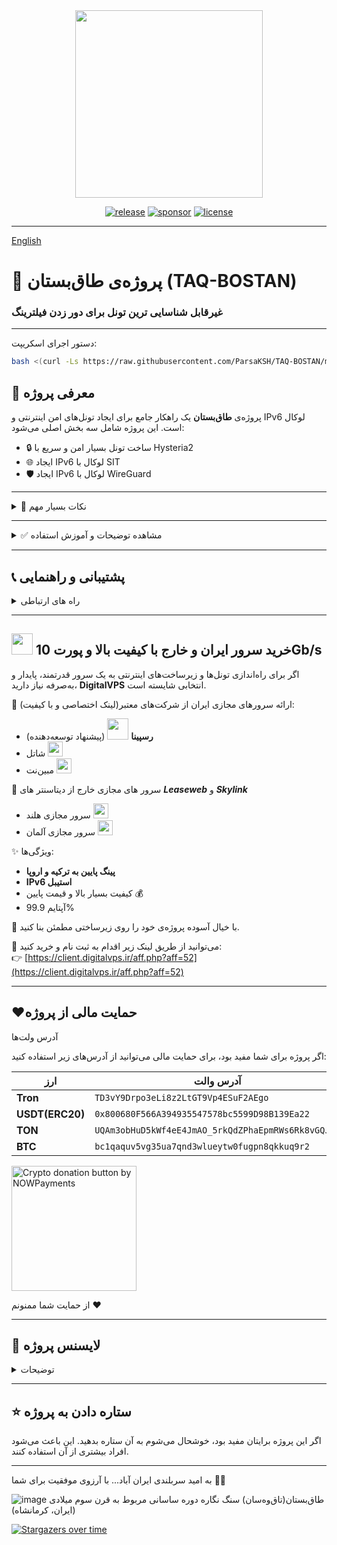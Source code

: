 

<div align="center">
<img src="https://github.com/user-attachments/assets/acc27110-4275-4751-937b-cdc63704164f" width="300" />
</div>

<div align="center">
  
[![release](https://img.shields.io/badge/release-v2.1.0-%23006400)](#)
[![sponsor](https://img.shields.io/badge/sponsor-DigitalVPS.ir-%23FF0000)](https://client.digitalvps.ir/aff.php?aff=52)
[![license](https://img.shields.io/badge/license-Apache2-%23006400)](#)

</div>

---

[English](https://github.com/ParsaKSH/TAQ-BOSTAN/blob/main/README-en.md)


# 🚀 پروژه‌ی طاق‌بستان (TAQ-BOSTAN)
### غیرقابل شناسایی ترین تونل برای دور زدن فیلترینگ

---

دستور اجرای اسکریپت:

```bash
bash <(curl -Ls https://raw.githubusercontent.com/ParsaKSH/TAQ-BOSTAN/main/script.sh)
```
## 🌟 معرفی پروژه
پروژه‌ی **طاق‌بستان** یک راهکار جامع برای ایجاد تونل‌های امن اینترنتی و IPv6 لوکال است. این پروژه شامل سه بخش اصلی می‌شود:

- 🔒 ساخت تونل بسیار امن و سریع با Hysteria2
- 🌐 ایجاد IPv6 لوکال با SIT
- 🛡 ایجاد IPv6 لوکال با WireGuard

---
<details>
<summary>📌 نکات بسیار مهم</summary>
   
- لطفا در وارد کردن پورت دقت کنید، پورت هیستریا برای ارتباط بین دو سرور هست و باید در سرور ایران و سرور خارج یک مقدار وارد شود، این پورت باید در سرور آزاد باشد و هیچ سرویس دیگری از آن استفاده نکند، این پورت با پورتی که باید فوروارد شود متفاوت است.
- obfs را فقط در شرایط بسیار سخت‌گیرانه فیلترینگ روشن کنید زیرا باعث افزایش بار پردازشی شده و کیفیت اتصال را تا حد محسوسی کاهش می‌دهد.
- پیشنهاد می‌کنم برای هیستریا از پورت 443 یا دیگر پورت های Https در جهت عادی جلوه دادن بیشتر ارتباط استفاده کنید.
- لطفا لطفا لطفا کانفیگ های سمت کاربر خودتون رو tls دار کنید. این موضوع برای حفاظت از سرور شما در برابر فیلترینگ و اکسسی بسیار حیاتی است.
    
  
</details>

---

<details>
<summary>✅ مشاهده توضیحات و آموزش استفاده</summary>

## 🔒 بخش اول: تونل امن و سریع با Hysteria2
<details>
<summary>✅ مشاهده توضیحات و آموزش استفاده</summary>

### 📌 مزایا:
- تونل رمزنگاری‌شده **TLS 1.3 + QUIC**
- Obfusacation برای پنهان سازی ترافیک
- انتقال تمام ترافیک از طریق یک کانکشن واحد UDP
- Obfuscation برای پنهان سازی ترافیک از DPI
- جلوگیری کامل از مشکوک شدن سرور و ایران اکسس شدن
- رفتار ترافیک مشابه HTTPS عادی (بدون ریسک شناسایی)
- بدون نیاز به دامنه (استفاده از SSL خودامضا)
- بسیار سریع
- دارای اسپیدتست داخلی برای تست پهنای باند هیستریا بین دو سرور تونل شده

### 🚀 نصب آسان:

<details>
<summary>سرور خارج</summary>

1-اسکریپت را روی سرور اجرا کنید و شماره1 را وارد کنید.

2-عدد 1 را وارد کنید تا اسکریپت هیستریا اجرا شود.

3-عدد 2 را وارد کنید.

4-طبق شرایطی که در بخش نکات مهم ذکر شد، اگر قصد استفاده از obfs را دارید، y وارد کنید، در غیر این‌صورت n

5-تعداد کاربران خود را انتخاب کنید.(اگر تعداد کاربر پایینی دارید اما منابع سرور شما بالا هستند، پیشنهاد می‌شود 2 را وارد کنید.)

6-پورت هیستریا را وارد کنید.(طبق توضیحات بالا، این پورت نباید توسط هیچ سرویس دیگری در هیچیک از سرور های شما استفاده شده باشد؛ پیشنهاد می‌کنم از پورت 443 یا دیگر پورت های HTTPS استفاده کنید.)

7-یک رمز دلخواه برای اینباند هیستریا وارد کنید.

8-کانفیگ سرور خارج به پایان رسید.
  
</details>

<details>
<summary>سرور ایران</summary>

1-اسکریپت را روی سرور اجرا کنید و شماره1 را وارد کنید.

2-عدد 1 را وارد کنید.

3-انتخاب کنید که می‌خواهید از IPv6 استفاده کنید یا IPv4(اگر سرور های شما آیپی6 خوبی دارند، پیشنهاد می‌شود از آیپی6 استفاده کنید. سرورهای DigitalVPS آیپی6 بسیار خوب و پایداری دارند.)
(این آیپی برای ارتباط بین سرور ایران و سرور خارج هست و ارتباطی به آیپی که در کانفیگ کاربر قرار میگیرد ندارد.)

4-طبق شرایطی که در بخش نکات مهم ذکر شد، اگر قصد استفاده از obfs را دارید، y وارد کنید، در غیر این‌صورت n

5-تعداد کاربران خود را انتخاب کنید.(اگر تعداد کاربر پایینی دارید اما منابع سرور شما بالا هستند، پیشنهاد می‌شود 2 را وارد کنید.)

6-تعداد سرور های خارج خود که قصد تونل کردن آنها به سرور ایران را دارید وارد کنید.

7-آیپی یا دامنه سرور خارج مورد نظر را وارد کنید.

8-پورت هیستریا را وارد کنید.(همان پورتی که در سرور خارج آن را وارد کردید.)

9-پسورد هیستریا را وارد کنید.(همان پسوردی که در سرور خارج آن را وارد کردید.)

10-در این فیلد، SNI را وارد کنید(برای مثال: google.com)(ترجیحا از یک دامنه معروف خارجی، یا دامنه سرور خارج خود استفاده کنید.)

7-تعداد پورت هایی که قصد فوروارد کردن را در این سرور خارج دارید وارد کنید.

8-به ترتیب پورت ها را وارد کنید.

9-کانفیگ سرور ایران به پایان رسید.

10-حالا برای انجام تست سرعت و پهنای باند بین دو سرور می‌توانید اسکریپت را دوباره اجرا کنید و شماره7 را وارد کنید.

11-از شما شماره سرور می‌خواهد که هرکدام از سرور های خارجی که به سرور ایران متصل کرده باشید را می‌توانید مورد تست قرار دهید، مثلا سرور اول(عدد 1 را وارد کنید.)

12-پهنای باند بین دو سرور شما بعد از رمزنگاری ها و پردازش های هیستریا مشخص می‌شود.(هرچه پردازشگر سرور شما قدرتمند تر باشد، و هاستینگ پهنای باند بیشتری را در اختیار شما قرار داده باشد، سرعت بین دو سرور نیز بیشتر خواهد بود. سرور های DigitalVPS به دلیل برخورداری از منابع سخت افزاری بالا، نتیجه بسیار خوبی به شما هدیه خواهند کرد.(اگر سخت افزار سرور خارج شما هم کافی باشد.))

</details>


</details>

---

## 🌐 بخش دوم: ایجاد IPv6 لوکال با SIT
<details>
<summary>✅ مشاهده توضیحات و آموزش استفاده</summary>

### 📌 مزایا:
- بسیار سریع و سبک (بدون رمزنگاری اضافی)
- پشتیبانی مستقیم توسط هسته لینوکس (کرنل)
- نصب و راه‌اندازی آسان

**نحوه اجرا روی سرور ایران:**
- نوع سرور را **IRAN** انتخاب کنید.
- IP سرور ایران و تعداد سرورهای خارجی را وارد کنید.
- به‌ترتیب IP سرورهای خارجی را وارد کرده و سرور را ریبوت کنید.

**نحوه اجرا روی سرور خارجی:**
- نوع سرور را **FOREIGN** انتخاب کنید.
- IP سرور خارجی و IP سرور ایران را وارد کنید.
- شماره سرور خارجی (که در سرور ایران وارد کردید) را مشخص کنید.
- سرور را ریبوت کنید.

</details>

---

## 🛡 بخش سوم: ایجاد IPv6 لوکال با WireGuard
<details>
<summary>✅ مشاهده توضیحات و آموزش استفاده</summary>

### 📌 مزایا:
- امنیت بالا و رمزنگاری قوی
- تونل کردن همه ترافیک‌ها در یک کانکشن واحد UDP
- قابل استفاده روی سرورهای فیلتر شده


- نوع سرور (ایران یا خارجی) را مشخص کنید.
- IP عمومی سرورها و کلید عمومی WireGuard را وارد کنید.
- فایل‌های کانفیگ خودکار ساخته شده و سرویس فعال می‌شود.
- سرور را ریبوت کنید.

</details>

</details>

---

## 📞 پشتیبانی و راهنمایی
<details>
<summary>راه های ارتباطی</summary>
هرگونه سؤال یا مشکل خود را در بخش Issues پروژه مطرح کنید.

</details>

---
## <img src="https://client.digitalvps.ir/templates/lagom2/assets/img/logo/logo_big.1066038415.png" width="34" /> خرید سرور ایران و خارج با کیفیت بالا و پورت 10Gb/s

اگر برای راه‌اندازی تونل‌ها و زیرساخت‌های اینترنتی به یک سرور قدرتمند، پایدار و به‌صرفه نیاز دارید، **DigitalVPS** انتخابی شایسته است.

🔹 ارائه سرورهای مجازی ایران از شرکت‌های معتبر(لینک اختصاصی و با کیفیت):
- **رسپینا** <img src="https://client.digitalvps.ir/templates/lagom2/assets/img/page-manager/Respina-Logo.png" width="34" /> (پیشنهاد توسعه‌دهنده)
-  شاتل <img src="https://client.digitalvps.ir/templates/lagom2/assets/img/page-manager/shatel1.png" width="24" />
-  مبین‌نت <img src="https://client.digitalvps.ir/Logo/MobinNetLog.png" width="24" />

🔹 سرور های مجازی خارج از دیتاسنتر های ***Leaseweb*** و ***Skylink***

- سرور مجازی هلند <img src="https://client.digitalvps.ir/templates/lagom2/assets/img/nilogo.png" width="24" />
- سرور مجازی آلمان <img src="https://client.digitalvps.ir/templates/lagom2/assets/img/page-manager/GB.svg" width="24" />

✨ ویژگی‌ها:
- **پینگ پایین به ترکیه و اروپا**
- **IPv6 استیبل**
- کیفیت بسیار بالا و قیمت پایین 💰
- آپتایم 99.9%

🎯 با خیال آسوده پروژه‌ی خود را روی زیرساختی مطمئن بنا کنید.

📎 می‌توانید از طریق لینک زیر اقدام به ثبت نام و خرید کنید:  
👉 [https://client.digitalvps.ir/aff.php?aff=52](https://client.digitalvps.ir/aff.php?aff=52)

---


 ## ❤️حمایت مالی از پروژه
  <summary>آدرس ولت‌ها</summary>

اگر پروژه برای شما مفید بود، برای حمایت مالی می‌توانید از آدرس‌های زیر استفاده کنید:

| ارز | آدرس والت |
|-------|------------|
| **Tron** | `TD3vY9Drpo3eLi8z2LtGT9Vp4ESuF2AEgo` |
| **USDT(ERC20)** | `0x800680F566A394935547578bc5599D98B139Ea22` |
| **TON** | `UQAm3obHuD5kWf4eE4JmAO_5rkQdZPhaEpmRWs6Rk8vGQJog` |
| **BTC** | `bc1qaquv5vg35ua7qnd3wlueytw0fugpn8qkkuq9r2` |

<a href="https://nowpayments.io/donation?api_key=FH429FA-35N4AGZ-MFMRQ3Q-2H4BF98" target="_blank" rel="noreferrer noopener">
    <img src="https://nowpayments.io/images/embeds/donation-button-white.svg" width="200" alt="Crypto donation button by NOWPayments">
</a>

از حمایت شما ممنونم ❤️


---

## 📝 لایسنس پروژه
<details>
<summary>توضیحات</summary>
پروژه‌ی طاق‌بستان تحت لایسنس Apache منتشر شده است.  
می‌توانید آزادانه از آن استفاده کنید، تغییر دهید و منتشر کنید؛ اما لطفا نام من (Parsa) و لینک پروژه را ذکر نمایید.
</details>

---

## ⭐️ ستاره دادن به پروژه

اگر این پروژه برایتان مفید بود، خوشحال می‌شوم به آن ستاره بدهید. این باعث می‌شود افراد بیشتری از آن استفاده کنند.

---

به امید سربلندی ایران آباد... 
با آرزوی موفقیت برای شما 🚀✨



![image](https://github.com/user-attachments/assets/f9f4e79a-0dd4-47ca-862a-8af8504a355a)
طاق‌بستان(تاق‌وه‌سان) سنگ نگاره دوره ساسانی مربوط به قرن سوم میلادی (ایران، کرمانشاه)



[![Stargazers over time](https://starchart.cc/ParsaKSH/TAQ-BOSTAN.svg?background=%23333333&axis=%23ffffff&line=%2329f400)](https://starchart.cc/ParsaKSH/TAQ-BOSTAN)
